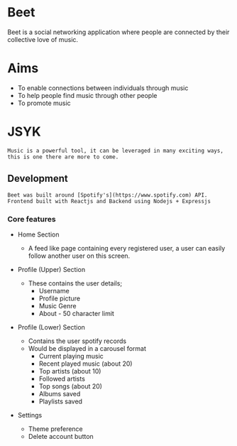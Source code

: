 # Beet

Beet is a social networking application where people are connected by their collective love of music.

# Aims

-   To enable connections between individuals through music
-   To help people find music through other people
-   To promote music

# JSYK

    Music is a powerful tool, it can be leveraged in many exciting ways, this is one there are more to come.

## Development

    Beet was built around [Spotify's](https://www.spotify.com) API. Frontend built with Reactjs and Backend using Nodejs + Expressjs

### Core features

-   Home Section

    -   A feed like page containing every registered user, a user can easily follow another user on this screen.

-   Profile (Upper) Section
    -   These contains the user details;
        -   Username
        -   Profile picture
        -   Music Genre
        -   About - 50 character limit
-   Profile (Lower) Section
    -   Contains the user spotify records
    -   Would be displayed in a carousel format
        -   Current playing music
        -   Recent played music (about 20)
        -   Top artists (about 10)
        -   Followed artists
        -   Top songs (about 20)
        -   Albums saved
        -   Playlists saved
-   Settings
    -   Theme preference
    -   Delete account button
